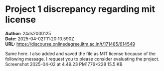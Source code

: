 # Project 1 discrepancy regarding mit license

**Author:** 24ds2000125  
**Date:** 2025-04-02T11:20:10.590Z  
**URL:** https://discourse.onlinedegree.iitm.ac.in/t/171485/614549

Same here. I also added and saved the file as MIT license because of the following message. I request you to please consider evaluating the project.
Screenshot 2025-04-02 at 4.49.23 PM1776×228 15.5 KB
